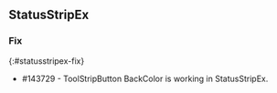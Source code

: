 ## StatusStripEx

### Fix
{:#statusstripex-fix}

* \#143729 - ToolStripButton BackColor is working in StatusStripEx.
